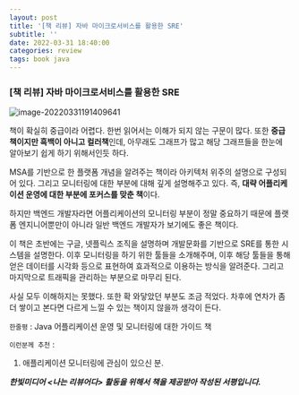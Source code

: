 ```yaml
---
layout: post
title: '[책 리뷰] 자바 마이크로서비스를 활용한 SRE'
subtitle: ''
date: 2022-03-31 18:40:00
categories: review
tags: book java
---
```


### [책 리뷰] 자바 마이크로서비스를 활용한 SRE

![image-20220331191409641](https://tva1.sinaimg.cn/large/e6c9d24egy1h0t8bu3fynj214p0u0wig.jpg)

책이 확실히 중급이라 어렵다. 한번 읽어서는 이해가 되지 않는 구문이 많다.
또한 **중급책이지만 흑백이 아니고 컬러책**인데, 아무래도 그래프가 많고 해당 그래프들을 한눈에 알아보기 쉽게 하기 위해서인듯 하다.

MSA를 기반으로 한 플랫폼 개념을 알려주는 책이라 아키텍처 위주의 설명으로 구성되어 있다. 그리고 모니터링에 대한 부분에 대해 깊게 설명해주고 있다. 즉, **대략 어플리케이션 운영에 대한 부분에 포커스를 맞춘 책**이다.

하지만 백엔드 개발자라면 어플리케이션의 모니터링 부분이 정말 중요하기 때문에 플랫폼 엔지니어뿐만이 아니라 일반 백엔드 개발자가 보기에도 좋은 책이다.

이 책은 초반에는 구글, 넷플릭스 조직을 설명하며 개발문화를 기반으로 SRE를 통한 시스템을 설명한다. 이후 모니터링을 하기 위한 툴들을 소개해주며, 이후 해당 툴들을 통해 얻은 데이터를 시각화 등으로 표현하여 효과적으로 이용하는 방식을 알려준다. 그리고 마지막으로 트래픽을 관리하는 부분으로 마무리 된다.

사실 모두 이해하지는 못했다. 또한 확 와닿았던 부분도 조금 적었다.
차후에 연차가 좀 더 쌓이고 본다면 다르게 느낄 수 있는 책이지 않을까 생각이 든다.

`한줄평` : Java 어플리케이션 운영 및 모니터링에 대한 가이드 책

`이런분께 추천` :

1. 애플리케이션 모니터링에 관심이 있으신 분.

_**한빛미디어 \<나는 리뷰어다\> 활동을 위해서 책을 제공받아 작성된 서평입니다.**_
